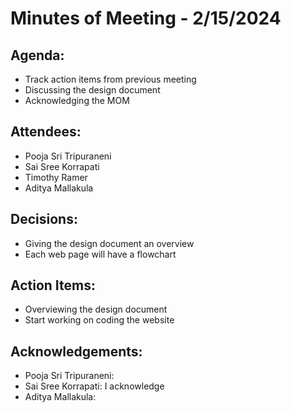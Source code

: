 # Minutes of Meeting - 2/15/2024

## Agenda: 
- Track action items from previous meeting
- Discussing the design document
- Acknowledging the MOM

## Attendees:
- Pooja Sri Tripuraneni
- Sai Sree Korrapati
- Timothy Ramer
- Aditya Mallakula

## Decisions:
- Giving the design document an overview
- Each web page will have a flowchart

## Action Items:
- Overviewing the design document
- Start working on coding the website

## Acknowledgements:
- Pooja Sri Tripuraneni:
- Sai Sree Korrapati: I acknowledge
- Aditya Mallakula:
